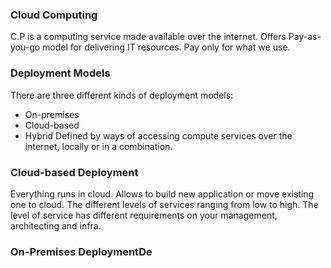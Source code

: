 ### Cloud Computing 
C.P is a computing service made available over the internet. 
Offers Pay-as-you-go model for delivering IT resources.
Pay only for what we use.

### Deployment Models
There are three different kinds of deployment models:
- On-premises
- Cloud-based
- Hybrid
Defined by ways of accessing compute services over the internet, locally or in a combination.

### Cloud-based Deployment

Everything runs in cloud.
Allows to build new application or move existing one to cloud.
The different levels of services ranging from low to high.
The level of service has different requirements on your management, architecting and infra.

### On-Premises DeploymentDe